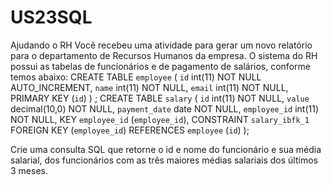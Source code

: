 # US23SQL

Ajudando o RH
Você recebeu uma atividade para gerar um novo relatório para o departamento de Recursos
Humanos da empresa. O sistema do RH possui as tabelas de funcionários e de pagamento de
salários, conforme temos abaixo:
CREATE TABLE `employee` (
`id` int(11) NOT NULL AUTO_INCREMENT,
`name` int(11) NOT NULL,
`email` int(11) NOT NULL,
PRIMARY KEY (`id`)
) ;
CREATE TABLE `salary` (
`id` int(11) NOT NULL,
`value` decimal(10,0) NOT NULL,
`payment_date` date NOT NULL,
`employee_id` int(11) NOT NULL,
KEY `employee_id` (`employee_id`),
CONSTRAINT `salary_ibfk_1` FOREIGN KEY (`employee_id`) REFERENCES `employee`
(`id`)
);

Crie uma consulta SQL que retorne o id e nome do funcionário e sua média salarial, dos
funcionários com as três maiores médias salariais dos últimos 3 meses.
